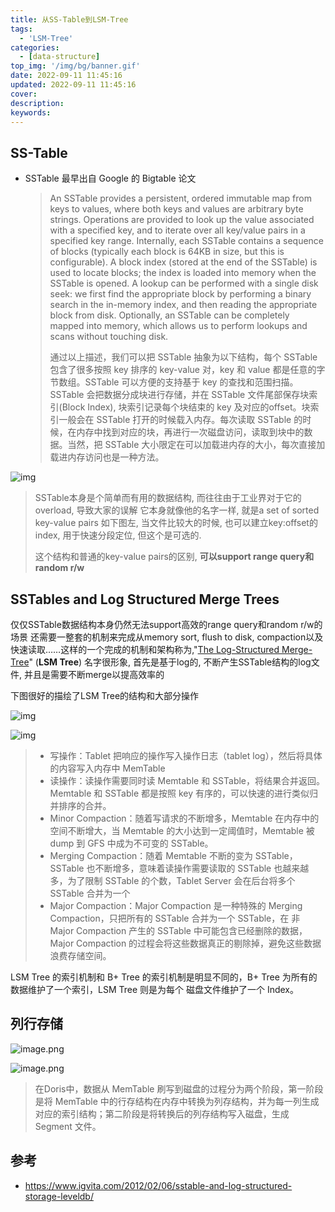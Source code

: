 ```yaml
---
title: 从SS-Table到LSM-Tree
tags:
  - 'LSM-Tree'
categories:
  - [data-structure]
top_img: '/img/bg/banner.gif'
date: 2022-09-11 11:45:16
updated: 2022-09-11 11:45:16
cover:
description:
keywords:
---
```


## SS-Table

- SSTable 最早出自 Google 的 Bigtable 论文

  >An SSTable provides a persistent, ordered immutable map from keys to values, where both keys and values are arbitrary byte strings. Operations are provided to look up the value associated with a specified key, and to iterate over all key/value pairs in a specified key range. Internally, each SSTable contains a sequence of blocks (typically each block is 64KB in size, but this is configurable). A block index (stored at the end of the SSTable) is used to locate blocks; the index is loaded into memory when the SSTable is opened. A lookup can be performed with a single disk seek: we first find the appropriate block by performing a binary search in the in-memory index, and then reading the appropriate block from disk. Optionally, an SSTable can be completely mapped into memory, which allows us to perform lookups and scans without touching disk.
  >
  >
  >
  >通过以上描述，我们可以把 SSTable 抽象为以下结构，每个 SSTable 包含了很多按照 key 排序的 key-value 对，key 和 value 都是任意的字节数组。SSTable 可以方便的支持基于 key 的查找和范围扫描。SSTable 会把数据分成块进行存储，并在 SSTable 文件尾部保存块索引(Block Index), 块索引记录每个块结束的 key 及对应的offset。块索引一般会在 SSTable 打开的时候载入内存。每次读取 SSTable 的时候，在内存中找到对应的块，再进行一次磁盘访问，读取到块中的数据。当然，把 SSTable 大小限定在可以加载进内存的大小，每次直接加载进内存访问也是一种方法。

![img](https://cdn.nlark.com/yuque/0/2022/png/2500465/1662868513341-45eab64f-2958-447b-8fc5-328a4942dfa1.png)

> SSTable本身是个简单而有用的数据结构, 而往往由于工业界对于它的overload, 导致大家的误解
> 它本身就像他的名字一样, 就是a set of sorted key-value pairs
> 如下图左, 当文件比较大的时候, 也可以建立key:offset的index, 用于快速分段定位, 但这个是可选的.
>
> 这个结构和普通的key-value pairs的区别, **可以support range query和random r/w**

## SSTables and Log Structured Merge Trees

仅仅SSTable数据结构本身仍然无法support高效的range query和random r/w的场景
还需要一整套的机制来完成从memory sort, flush to disk, compaction以及快速读取……这样的一个完成的机制和架构称为,"[The Log-Structured Merge-Tree](http://nosqlsummer.org/paper/lsm-tree)" (**LSM Tree**)
名字很形象, 首先是基于log的, 不断产生SSTable结构的log文件, 并且是需要不断merge以提高效率的

下图很好的描绘了LSM Tree的结构和大部分操作

![img](https://cdn.nlark.com/yuque/0/2022/png/2500465/1662868915058-01727c5c-f5e9-402b-8737-41408cc5323d.png)

![img](https://cdn.nlark.com/yuque/0/2022/webp/2500465/1662868956879-bb12a4e1-38b5-47c0-a25e-4d0d8f8ce788.webp)

> - 写操作：Tablet 把响应的操作写入操作日志（tablet log），然后将具体的内容写入内存中 MemTable
> - 读操作：读操作需要同时读 Memtable 和 SSTable，将结果合并返回。Memtable 和 SSTable 都是按照 key 有序的，可以快速的进行类似归并排序的合并。
> - Minor Compaction：随着写请求的不断增多，Memtable 在内存中的空间不断增大，当 Memtable 的大小达到一定阈值时，Memtable 被 dump 到 GFS 中成为不可变的 SSTable。
> - Merging Compaction：随着 Memtable 不断的变为 SSTable，SSTable 也不断增多，意味着读操作需要读取的 SSTable 也越来越多，为了限制 SSTable 的个数，Tablet Server 会在后台将多个 SSTable 合并为一个
> - Major Compaction：Major Compaction 是一种特殊的 Merging Compaction，只把所有的 SSTable 合并为一个 SSTable，在 非 Major Compaction 产生的 SSTable 中可能包含已经删除的数据，Major Compaction 的过程会将这些数据真正的剔除掉，避免这些数据浪费存储空间。

LSM Tree 的索引机制和 B+ Tree 的索引机制是明显不同的，B+ Tree 为所有的数据维护了一个索引，LSM Tree 则是为每个 磁盘文件维护了一个 Index。



## 列行存储

![image.png](https://cdn.nlark.com/yuque/0/2022/png/2500465/1662869279366-ddf2ea3e-ed85-4708-854f-7306682043b4.png)

![image.png](https://cdn.nlark.com/yuque/0/2022/png/2500465/1662869286634-2e3183d7-1ce6-410d-95c2-68a26db82e60.png)

>在Doris中，数据从 MemTable 刷写到磁盘的过程分为两个阶段，第一阶段是将 MemTable 中的行存结构在内存中转换为列存结构，并为每一列生成对应的索引结构；第二阶段是将转换后的列存结构写入磁盘，生成 Segment 文件。

## 参考

- https://www.igvita.com/2012/02/06/sstable-and-log-structured-storage-leveldb/

